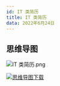 ```yaml
---
id: IT 类简历
title: IT 类简历
data: 2022年6月24日
---
```

## 思维导图

![IT 类简历.png](https://static.7wate.com/img/2022/06/24/c2c633771a848.png)

[![思维导图下载](https://static.7wate.com/img/2022/06/24/e9f4c3f92e9e7.xmind)](https://static.7wate.com/img/2022/06/24/e9f4c3f92e9e7.xmind)
